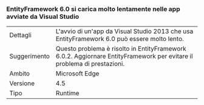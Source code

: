 ### <a name="entityframework-60-loads-very-slowly-in-apps-launched-from-visual-studio"></a>EntityFramework 6.0 si carica molto lentamente nelle app avviate da Visual Studio

|   |   |
|---|---|
|Dettagli|L'avvio di un'app da Visual Studio 2013 che usa EntityFramework 6.0 può essere molto lento.|
|Suggerimento|Questo problema è risolto in EntityFramework 6.0.2. Aggiornare EntityFramework per evitare il problema di prestazioni.|
|Ambito|Microsoft Edge|
|Versione|4.5|
|Tipo|Runtime|

